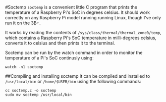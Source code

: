 #Soctemp
`soctemp` is a convenient little C program that prints the temperature of a Raspberry Pi's SoC in degrees celsius. It should work correctly on any Raspberry Pi model running running Linux, though I've only run it on the 3B+.  

It works by reading the contents of `/sys/class/thermal/thermal_zone0/temp`, which contains a Raspberry Pi's SoC temperature in milli-degrees celsius, converts it to celsius and then prints it to the terminal.

Soctemp can be run by the watch command in order to monitor the temperature of a Pi's SoC continusly using:  
~~~
watch -n1 soctemp
~~~

##Compiling and installing soctemp
It can be compiled and installed to `/usr/local/bin` or `/home/$USER/bin` using the following commands:  
~~~
cc soctemp.c -o soctemp
sudo mv soctemp /usr/local/bin
~~~
